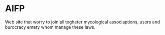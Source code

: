 # AIFP
Web site that worry to join all togheter mycological associaptions, users and burocracy entety whom manage these laws.
